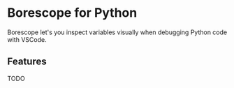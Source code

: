 # Borescope for Python

Borescope let's you inspect variables visually when debugging Python code with VSCode.

## Features

TODO
